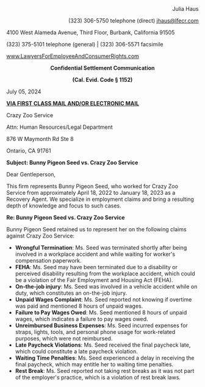 <div align = "right">

Julia Haus

(323) 306-5750 telephone (direct)
jhaus@lfecr.com

</div>

4100 West Alameda Avenue, Third Floor, Burbank, California 91505

(323) 375-5101 telephone (general) | (323) 306-5571 facsimile

www.LawyersForEmployeeAndConsumerRights.com

<div align = "center">

**Confidential Settlement Communication**

**(Cal. Evid. Code § 1152)**

</div>

July 05, 2024

<ins>**VIA FIRST CLASS MAIL AND/OR ELECTRONIC MAIL**</ins>

Crazy Zoo Service

Attn: Human Resources/Legal Department

876 W Maymonth Rd Ste 8

Ontario, CA 91761

**Subject: Bunny Pigeon Seed vs. Crazy Zoo Service**

Dear Gentleperson,

This firm represents Bunny Pigeon Seed, who worked for Crazy Zoo Service from approximately April 18, 2022 to January 18, 2023 as a Recovery Agent. We specialize in employment claims and bring a resulting depth of knowledge and focus to such cases.

**Re: Bunny Pigeon Seed vs. Crazy Zoo Service**

Bunny Pigeon Seed retained us to represent her on the following claims against Crazy Zoo Service:

- **Wrongful Termination**: Ms. Seed was terminated shortly after being involved in a workplace accident and while waiting for worker's compensation paperwork.
- **FEHA**: Ms. Seed may have been terminated due to a disability or perceived disability resulting from the workplace accident, which could be a violation of the Fair Employment and Housing Act (FEHA).
- **On-the-job injury**: Ms. Seed was involved in a vehicle accident while on duty, which constitutes an on-the-job injury.
- **Unpaid Wages Complaint**: Ms. Seed reported not knowing if overtime was paid and mentioned 8 hours of unpaid wages.
- **Failure to Pay Wages Owed**: Ms. Seed mentioned 8 hours of unpaid wages, which indicates a failure to pay wages owed.
- **Unreimbursed Business Expenses**: Ms. Seed incurred expenses for straps, lights, tools, and personal phone usage for work-related purposes, which were not reimbursed.
- **Late Paycheck Violations**: Ms. Seed received the final paycheck late, which could constitute a late paycheck violation.
- **Waiting Time Penalties**: Ms. Seed experienced a delay in receiving the final paycheck, which may entitle her to waiting time penalties.
- **Rest Break**: Ms. Seed reported not taking rest breaks as it was not part of the employer's practice, which is a violation of rest break laws.
